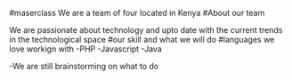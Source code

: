 #maserclass
We are a team of four located in Kenya
#About our team

We are passionate about technology and upto date with the current trends in the  technological space
#our skill and what we will do
  #languages we love workign with
  -PHP
  -Javascript
  -Java
  
-We are still brainstorming on what to do
